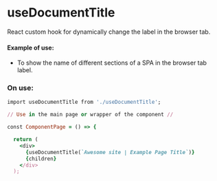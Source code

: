 # useDocumentTitle
React custom hook for dynamically change the label in the browser tab.

#### Example of use:
- To show the name of different sections of a SPA in the browser tab label.

### On use:

```ruby
import useDocumentTitle from './useDocumentTitle';

// Use in the main page or wrapper of the component //

const ComponentPage = () => {

  return (
    <div>
      {useDocumentTitle(`Awesome site | Example Page Title`)}
      {children}
    </div>
  );
```